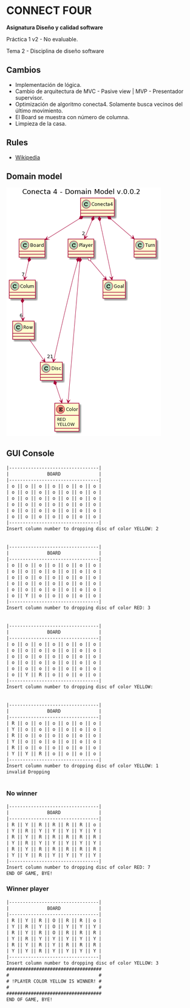 # CONNECT FOUR

**Asignatura Diseño y calidad software**

Práctica 1 v2 - No evaluable.

Tema 2 - Disciplina de diseño software


## Cambios
- Implementación de lógica.
- Cambio de arquitectura de MVC - Pasive view | MVP - Presentador supervisor.
- Optimización de algoritmo conecta4. Solamente busca vecinos del último movimiento.
- El Board se muestra con número de columna.
- Limpieza de la casa.

## Rules
* [Wikipedia](https://en.wikipedia.org/wiki/Connect_Four)

## Domain model

![Domain model](docs/diagrams/out/domain-model.png)

## GUI Console
```
|---------------------------------|
|              BOARD              |
|---------------------------------|
| o || o || o || o || o || o || o |
| o || o || o || o || o || o || o |
| o || o || o || o || o || o || o |
| o || o || o || o || o || o || o |
| o || o || o || o || o || o || o |
| o || o || o || o || o || o || o |
|---------------------------------|
Insert column number to dropping disc of color YELLOW: 2


|---------------------------------|
|              BOARD              |
|---------------------------------|
| o || o || o || o || o || o || o |
| o || o || o || o || o || o || o |
| o || o || o || o || o || o || o |
| o || o || o || o || o || o || o |
| o || o || o || o || o || o || o |
| o || Y || o || o || o || o || o |
|---------------------------------|
Insert column number to dropping disc of color RED: 3


|---------------------------------|
|              BOARD              |
|---------------------------------|
| o || o || o || o || o || o || o |
| o || o || o || o || o || o || o |
| o || o || o || o || o || o || o |
| o || o || o || o || o || o || o |
| o || o || o || o || o || o || o |
| o || Y || R || o || o || o || o |
|---------------------------------|
Insert column number to dropping disc of color YELLOW: 


|---------------------------------|
|              BOARD              |
|---------------------------------|
| R || o || o || o || o || o || o |
| Y || o || o || o || o || o || o |
| R || o || o || o || o || o || o |
| Y || o || o || o || o || o || o |
| R || o || o || o || o || o || o |
| Y || Y || R || o || o || o || o |
|---------------------------------|
Insert column number to dropping disc of color YELLOW: 1
invalid Dropping


```
### No winner
```
|---------------------------------|
|              BOARD              |
|---------------------------------|
| R || Y || R || R || R || R || o |
| Y || R || Y || Y || Y || Y || Y |
| R || Y || R || R || R || R || R |
| Y || R || Y || Y || Y || Y || Y |
| R || Y || R || R || R || R || R |
| Y || Y || R || Y || Y || Y || Y |
|---------------------------------|
Insert column number to dropping disc of color RED: 7
END OF GAME, BYE!
```

### Winner player
```
|---------------------------------|
|              BOARD              |
|---------------------------------|
| R || Y || R || O || R || R || o |
| Y || R || Y || O || Y || Y || Y |
| R || Y || R || O || R || R || R |
| Y || R || Y || Y || Y || Y || Y |
| R || Y || R || Y || R || R || R |
| Y || Y || R || Y || Y || Y || Y |
|---------------------------------|
Insert column number to dropping disc of color YELLOW: 3
###################################
#                                 #
# !PLAYER COLOR YELLOW IS WINNER! #
#                                 #
###################################
END OF GAME, BYE!
```